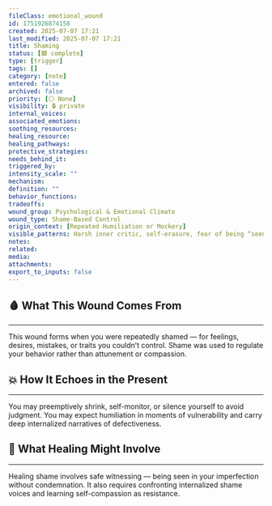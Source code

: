 ```yaml
---
fileClass: emotional_wound
id: 1751926874158
created: 2025-07-07 17:21
last_modified: 2025-07-07 17:21
title: Shaming
status: [🟩 complete]
type: [trigger]
tags: []
category: [note]
entered: false
archived: false
priority: [⚪ None]
visibility: 🔒 private
internal_voices: 
associated_emotions: 
soothing_resources: 
healing_resource: 
healing_pathways: 
protective_strategies: 
needs_behind_it: 
triggered_by: 
intensity_scale: ""
mechanism: 
definition: ""
behavior_functions: 
tradeoffs: 
wound_group: Psychological & Emotional Climate
wound_type: Shame-Based Control
origin_context: [Repeated Humiliation or Mockery]
visible_patterns: Harsh inner critic, self-erasure, fear of being “seen,” perfectionism, intense self-consciousness
notes: 
related: 
media: 
attachments: 
export_to_inputs: false
---
```


## 🩸 What This Wound Comes From
---
This wound forms when you were repeatedly shamed — for feelings, desires, mistakes, or traits you couldn’t control. Shame was used to regulate your behavior rather than attunement or compassion.

## 💥 How It Echoes in the Present
---
You may preemptively shrink, self-monitor, or silence yourself to avoid judgment. You may expect humiliation in moments of vulnerability and carry deep internalized narratives of defectiveness.

## 🧪 What Healing Might Involve
---
Healing shame involves safe witnessing — being seen in your imperfection without condemnation. It also requires confronting internalized shame voices and learning self-compassion as resistance.
